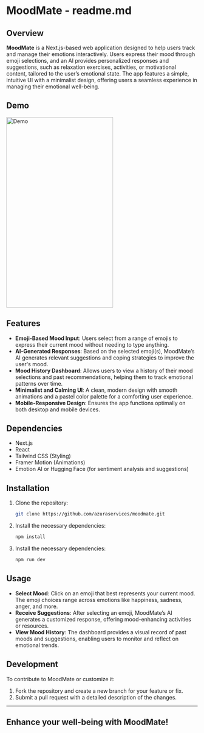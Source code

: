 # MoodMate - readme.md

## Overview

**MoodMate** is a Next.js-based web application designed to help users track and manage their emotions interactively. Users express their mood through emoji selections, and an AI provides personalized responses and suggestions, such as relaxation exercises, activities, or motivational content, tailored to the user’s emotional state. The app features a simple, intuitive UI with a minimalist design, offering users a seamless experience in managing their emotional well-being.

## Demo

<img src="public/moodmatedemo.gif" alt="Demo" width="281" height="500">

## Features

- **Emoji-Based Mood Input**: Users select from a range of emojis to express their current mood without needing to type anything.
- **AI-Generated Responses**: Based on the selected emoji(s), MoodMate’s AI generates relevant suggestions and coping strategies to improve the user's mood.
- **Mood History Dashboard**: Allows users to view a history of their mood selections and past recommendations, helping them to track emotional patterns over time.
- **Minimalist and Calming UI**: A clean, modern design with smooth animations and a pastel color palette for a comforting user experience.
- **Mobile-Responsive Design**: Ensures the app functions optimally on both desktop and mobile devices.

## Dependencies

- Next.js
- React
- Tailwind CSS (Styling)
- Framer Motion (Animations)
- Emotion AI or Hugging Face (for sentiment analysis and suggestions)

## Installation

1. Clone the repository:
   ```bash
   git clone https://github.com/azuraservices/moodmate.git
   ```

2. Install the necessary dependencies:
   ```bash
   npm install
   ```

2. Install the necessary dependencies:
   ```bash
   npm run dev
   ```

## Usage

- **Select Mood**: Click on an emoji that best represents your current mood. The emoji choices range across emotions like happiness, sadness, anger, and more.
- **Receive Suggestions**: After selecting an emoji, MoodMate’s AI generates a customized response, offering mood-enhancing activities or resources.
- **View Mood History**: The dashboard provides a visual record of past moods and suggestions, enabling users to monitor and reflect on emotional trends.

## Development

To contribute to MoodMate or customize it:

1. Fork the repository and create a new branch for your feature or fix.
2. Submit a pull request with a detailed description of the changes.

---

## **Enhance your well-being with MoodMate!**